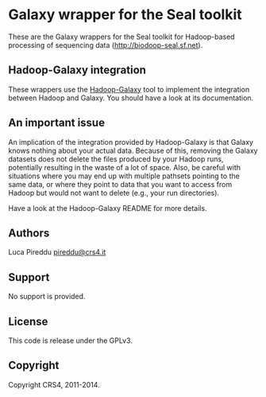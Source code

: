 
Galaxy wrapper for the Seal toolkit
====================================

These are the Galaxy wrappers for the Seal toolkit for Hadoop-based processing
of sequencing data (http://biodoop-seal.sf.net).


Hadoop-Galaxy integration
----------------------------

These wrappers use the [Hadoop-Galaxy](https://github.com/crs4/hadoop-galaxy)
tool to implement the integration between Hadoop and Galaxy.  You should have a
look at its documentation.

An important issue
-----------------------

An implication of the integration provided by Hadoop-Galaxy is that Galaxy
knows nothing about your actual data. Because of this, removing the Galaxy
datasets does not delete the files produced by your Hadoop runs, potentially
resulting in the waste of a lot of space.  Also, be careful with situations
where you may end up with multiple pathsets pointing to the same data, or where
they point to data that you want to access from Hadoop but would not want to
delete (e.g., your run directories).

Have a look at the Hadoop-Galaxy README for more details.


Authors
-------------

Luca Pireddu <pireddu@crs4.it>


Support
-------------

No support is provided.



License
--------------

This code is release under the GPLv3.



Copyright
--------------

Copyright CRS4, 2011-2014.
